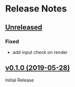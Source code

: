 # Release Notes

## [Unreleased](https://github.com/ixocreate/quill-renderer/compare/0.1.0...develop)
### Fixed
- add input check on render

## [v0.1.0 (2019-05-28)](https://github.com/ixocreate/schema-package/compare/master...0.1.0)
Initial Release
